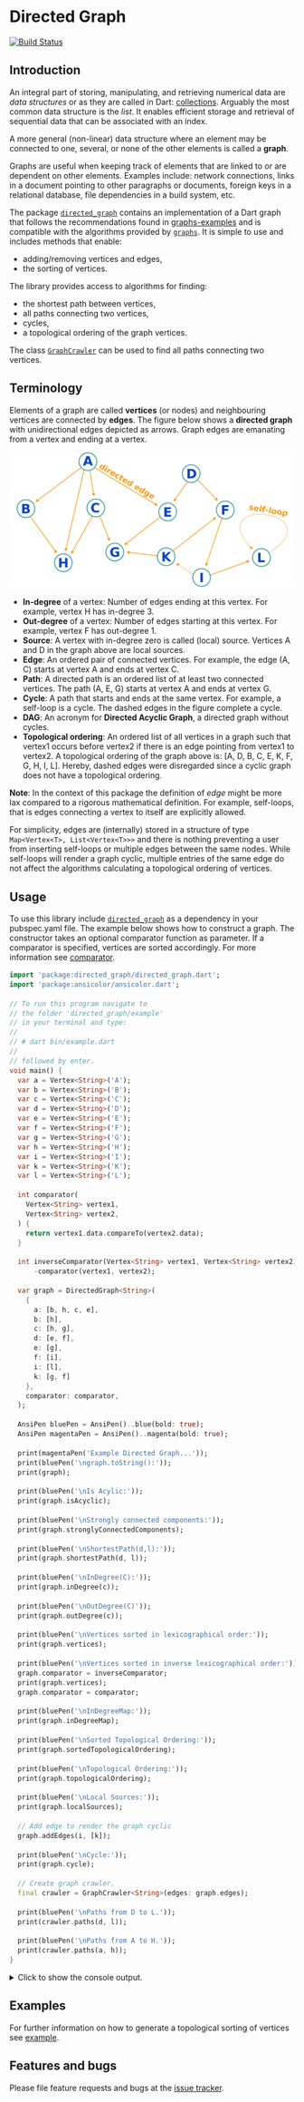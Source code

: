 
# Directed Graph

[![Build Status](https://travis-ci.com/simphotonics/directed_graph.svg?branch=master)](https://travis-ci.com/simphotonics/directed_graph)

## Introduction

An integral part of storing, manipulating, and retrieving numerical data are *data structures* or as they are called in Dart: [collections].
Arguably the most common data structure is the *list*. It enables efficient storage and retrieval of sequential data that can be associated with an index.

A more general (non-linear) data structure where an element may be connected to one, several, or none of the other elements is called a **graph**.

Graphs are useful when keeping track of elements that are linked to or are dependent on other elements.
Examples include: network connections, links in a document pointing to other paragraphs or documents, foreign keys in a relational database, file dependencies in a build system, etc.

The package [`directed_graph`][directed_graph] contains an implementation of a Dart graph that follows the
recommendations found in [graphs-examples] and is compatible with the algorithms provided by [`graphs`][graphs].
It is simple to use and includes methods that enable:
* adding/removing vertices and edges,
* the sorting of vertices.

The library provides access to algorithms
for finding:
* the shortest path between vertices,
* all paths connecting two vertices,
* cycles,
* a topological ordering of the graph vertices.

The class [`GraphCrawler`][GraphCrawler] can be used to find all paths connecting two vertices.

## Terminology

Elements of a graph are called **vertices** (or nodes) and neighbouring vertices are connected by **edges**.
The figure below shows a **directed graph** with unidirectional edges depicted as arrows.
Graph edges are emanating from a vertex and ending at a vertex.

![Directed Graph Image](https://raw.githubusercontent.com/simphotonics/directed_graph/master/images/directed_graph.svg?sanitize=true)

- **In-degree** of a vertex: Number of edges ending at this vertex. For example, vertex H has in-degree 3.
- **Out-degree** of a vertex: Number of edges starting at this vertex. For example, vertex F has out-degree 1.
- **Source**: A vertex with in-degree zero is called (local) source. Vertices A and D in the graph above are local sources.
- **Edge**: An ordered pair of connected vertices. For example, the edge (A, C) starts at vertex A and ends at vertex C.
- **Path**: A directed path is an ordered list of at least two connected vertices. The path (A, E, G) starts at vertex A and ends at vertex G.
- **Cycle**: A path that starts and ends at the same vertex. For example, a self-loop is a cycle. The dashed edges in the figure complete a cycle.
- **DAG**: An acronym for **Directed Acyclic Graph**, a directed graph without cycles.
- **Topological ordering**: An ordered list of all vertices in a graph such that vertex1 occurs before vertex2 if there is an edge pointing from vertex1 to vertex2.
A topological ordering of the graph above is: [A, D, B, C, E, K, F, G, H, I, L]. Hereby, dashed edges were disregarded since a cyclic graph does
not have a topological ordering.

**Note**: In the context of this package the definition of *edge* might be more lax compared to a rigorous mathematical definition.
For example, self-loops, that is edges connecting a vertex to itself are explicitly allowed.

For simplicity, edges are (internally) stored in a structure of type `Map<Vertex<T>, List<Vertex<T>>>` and there is nothing preventing a user from
inserting self-loops or multiple edges between the same nodes. While self-loops will render a graph cyclic, multiple entries of the same edge
do not affect the algorithms calculating a topological ordering of vertices.

## Usage

To use this library include [`directed_graph`][directed_graph] as a dependency in your pubspec.yaml file. The
example below shows how to construct a graph. The constructor takes an optional comparator function
as parameter. If a comparator is specified, vertices are sorted accordingly. For more information see [comparator].

```Dart
import 'package:directed_graph/directed_graph.dart';
import 'package:ansicolor/ansicolor.dart';

// To run this program navigate to
// the folder 'directed_graph/example'
// in your terminal and type:
//
// # dart bin/example.dart
//
// followed by enter.
void main() {
  var a = Vertex<String>('A');
  var b = Vertex<String>('B');
  var c = Vertex<String>('C');
  var d = Vertex<String>('D');
  var e = Vertex<String>('E');
  var f = Vertex<String>('F');
  var g = Vertex<String>('G');
  var h = Vertex<String>('H');
  var i = Vertex<String>('I');
  var k = Vertex<String>('K');
  var l = Vertex<String>('L');

  int comparator(
    Vertex<String> vertex1,
    Vertex<String> vertex2,
  ) {
    return vertex1.data.compareTo(vertex2.data);
  }

  int inverseComparator(Vertex<String> vertex1, Vertex<String> vertex2) =>
      -comparator(vertex1, vertex2);

  var graph = DirectedGraph<String>(
    {
      a: [b, h, c, e],
      b: [h],
      c: [h, g],
      d: [e, f],
      e: [g],
      f: [i],
      i: [l],
      k: [g, f]
    },
    comparator: comparator,
  );

  AnsiPen bluePen = AnsiPen()..blue(bold: true);
  AnsiPen magentaPen = AnsiPen()..magenta(bold: true);

  print(magentaPen('Example Directed Graph...'));
  print(bluePen('\ngraph.toString():'));
  print(graph);

  print(bluePen('\nIs Acylic:'));
  print(graph.isAcyclic);

  print(bluePen('\nStrongly connected components:'));
  print(graph.stronglyConnectedComponents);

  print(bluePen('\nShortestPath(d,l):'));
  print(graph.shortestPath(d, l));

  print(bluePen('\nInDegree(C):'));
  print(graph.inDegree(c));

  print(bluePen('\nOutDegree(C)'));
  print(graph.outDegree(c));

  print(bluePen('\nVertices sorted in lexicographical order:'));
  print(graph.vertices);

  print(bluePen('\nVertices sorted in inverse lexicographical order:'));
  graph.comparator = inverseComparator;
  print(graph.vertices);
  graph.comparator = comparator;

  print(bluePen('\nInDegreeMap:'));
  print(graph.inDegreeMap);

  print(bluePen('\nSorted Topological Ordering:'));
  print(graph.sortedTopologicalOrdering);

  print(bluePen('\nTopological Ordering:'));
  print(graph.topologicalOrdering);

  print(bluePen('\nLocal Sources:'));
  print(graph.localSources);

  // Add edge to render the graph cyclic
  graph.addEdges(i, [k]);

  print(bluePen('\nCycle:'));
  print(graph.cycle);

  // Create graph crawler.
  final crawler = GraphCrawler<String>(edges: graph.edges);

  print(bluePen('\nPaths from D to L.'));
  print(crawler.paths(d, l));

  print(bluePen('\nPaths from A to H.'));
  print(crawler.paths(a, h));
}
```

<details> <summary> Click to show the console output. </summary>

  ```Console
  # dart example/bin/example.dart
    Example Directed Graph...

    graph.toString():
    {
     A: [B, H, C, E],
     B: [H],
     C: [H, G],
     D: [E, F],
     E: [G],
     F: [I],
     G: [],
     H: [],
     I: [L],
     K: [G, F],
     L: [],
    }

    Is Acylic:
    true

    Strongly connected components:
    [[H], [B], [G], [C], [E], [A], [L], [I], [F], [D], [K]]

    ShortestPath(f,l):
    [F, I, L]

    InDegree(C):
    1

    OutDegree(C)
    2

    Vertices sorted in lexicographical order:
    [A, B, C, D, E, F, G, H, I, K, L]

    Vertices sorted in inverse lexicographical order:
    [L, K, I, H, G, F, E, D, C, B, A]

    InDegreeMap:
    {A: 0, B: 1, H: 3, C: 1, E: 2, G: 3, D: 0, F: 2, I: 1, L: 1, K: 0}

    Sorted Topological Ordering:
    [A, B, C, D, E, H, K, F, G, I, L]

    Topological Ordering:
    [A, B, C, D, E, H, K, F, I, G, L]

    Local Sources:
    [[A, D, K], [B, C, E, F], [G, H, I], [L]]

    Cycle:
    [F, I, K, F]

    Paths from D to L.
    [[D, F, I, L]]

    Paths from A to H.
    [[A, B, H], [A, H], [A, C, H]]
  ```

</details>


## Examples

For further information on how to generate a topological sorting of vertices see [example].

## Features and bugs

Please file feature requests and bugs at the [issue tracker].

[comparator]: https://api.flutter.dev/flutter/dart-core/Comparator.html
[issue tracker]: https://github.com/simphotonics/directed_graph/issues

[collections]: https://api.dart.dev/stable/2.8.4/dart-collection/dart-collection-library.html
[example]: https://github.com/simphotonics/directed_graph/tree/master/example
[graphs-examples]: https://pub.dev/packages/graphs#-example-tab-
[graphs]: https://pub.dev/packages/graphs
[directed_graph]: https://pub.dev/packages/directed_graph
[GraphCrawler]: https://pub.dev/documentation/directed_graph/latest/directed_graph/GraphCrawler-class.html
